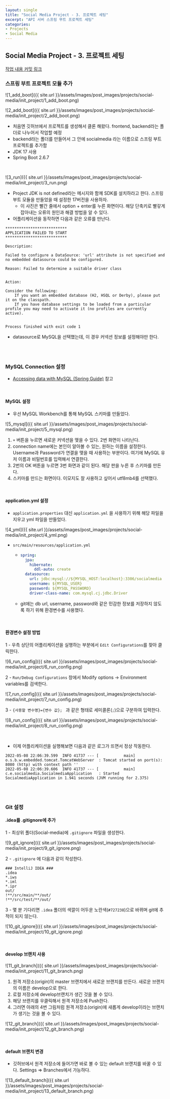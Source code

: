 ```yaml
---
layout: single
title: "Social Media Project - 3. 프로젝트 세팅"
excerpt: "API 서버 스프링 부트 프로젝트 세팅"
categories: 
- Projects
- Social Media
---
```

## Social Media Project - 3. 프로젝트 세팅

[작업 내용 커밋 링크](https://github.com/YongjoonSeo/Social-media/commit/e3b0a0c803fa3a2a770acf7353429bd9d7b519df)

### 스프링 부트 프로젝트 모듈 추가

![1_add_boot]({{ site.url }}/assets/images/post_images/projects/social-media/init_project/1_add_boot.png)

![2_add_boot]({{ site.url }}/assets/images/post_images/projects/social-media/init_project/2_add_boot.png)

- 처음엔 깃허브에서 프로젝트를 생성해서 클론 해왔다. frontend, backend라는 폴더로 나누어서 작업할 예정
- backend라는 폴더를 만들어서 그 안에 socialmedia 라는 이름으로 스프링 부트 프로젝트를 추가함
- JDK 17 사용
- Spring Boot 2.6.7

<br>

![3_run]({{ site.url }}/assets/images/post_images/projects/social-media/init_project/3_run.png)

- Project JDK is not defined라는 메시지와 함께 SDK를 설치하라고 한다. 스프링 부트 모듈을 만들었을 때 설정한 17버전을 사용하자.
  - 이 사진은 빨간 줄에서 option + enter를 누른 화면이다. 해당 단축키로 빨갛게 잡아내는 오류의 원인과 해결 방법을 알 수 있다. 
- 어플리케이션을 동작하면 다음과 같은 오류를 만난다.

```
***************************
APPLICATION FAILED TO START
***************************

Description:

Failed to configure a DataSource: 'url' attribute is not specified and no embedded datasource could be configured.

Reason: Failed to determine a suitable driver class


Action:

Consider the following:
	If you want an embedded database (H2, HSQL or Derby), please put it on the classpath.
	If you have database settings to be loaded from a particular profile you may need to activate it (no profiles are currently active).


Process finished with exit code 1
```

- datasource로 MySQL을 선택했는데, 이 경우 커넥션 정보를 설정해야만 한다.

<br>

<br>

### MySQL Connection 설정

- [Accessing data with MySQL (Spring Guide)](https://spring.io/guides/gs/accessing-data-mysql/) 참고

<br>

#### MySQL 설정

- 우선 MySQL Workbench를 통해 MySQL 스키마를 만들었다.

![5_mysql]({{ site.url }}/assets/images/post_images/projects/social-media/init_project/5_mysql.png)

1. `+` 버튼을 누르면 새로운 커넥션을 맺을 수 있다. 2번 화면이 나타난다.
2. connection name에는 본인이 알아볼 수 있는, 원하는 이름을 설정한다. Username과 Password가 연결을 맺을 때 사용하는 부분이다. 여기에 MySQL 유저 이름과 비밀번호를 입력해서 연결한다.
3. 2번의 OK 버튼을 누르면 3번 화면과 같이 된다. 해당 판을 누른 후 스키마를 만든다.
4. 스키마를 만드는 화면이다. 이모지도 잘 사용하고 싶어서 utf8mb4를 선택했다.

<br>

#### application.yml 설정

- `application.properties` 대신 `application.yml` 을 사용하기 위해 해당 파일을 지우고 yml 파일을 만들었다.

![4_yml]({{ site.url }}/assets/images/post_images/projects/social-media/init_project/4_yml.png)

- `src/main/resources/application.yml`

  - ```yaml
    spring:
      jpa:
        hibernate:
          ddl-auto: create
      datasource:
        url: jdbc:mysql://${MYSQL_HOST:localhost}:3306/socialmedia
        username: ${MYSQL_USER}
        password: ${MYSQL_PASSWORD}
        driver-class-name: com.mysql.cj.jdbc.Driver
    ```

  - git에는 db url, username, password와 같은 민감한 정보를 저장하지 않도록 하기 위해 환경변수를 사용했다.

<br>

#### 환경변수 설정 방법

1 - 우측 상단의 어플리케이션을 실행하는 부분에서 `Edit Configurations`를 찾아 클릭한다.

![6_run_config]({{ site.url }}/assets/images/post_images/projects/social-media/init_project/6_run_config.png)

2 - `Run/Debug Configurations` 창에서 Modify options -> Environment variables를 검색한다.

![7_run_config]({{ site.url }}/assets/images/post_images/projects/social-media/init_project/7_run_config.png)

3 - `{사용할 변수명}={변수 값}; ` 과 같은 형태로 세미콜론(`;`)으로 구분하여 입력한다.

![8_run_config]({{ site.url }}/assets/images/post_images/projects/social-media/init_project/8_run_config.png)

<br>

- 이제 어플리케이션을 실행해보면 다음과 같은 로그가 뜨면서 정상 작동한다.

```
2022-05-08 22:06:39.599  INFO 41737 --- [           main] o.s.b.w.embedded.tomcat.TomcatWebServer  : Tomcat started on port(s): 8080 (http) with context path ''
2022-05-08 22:06:39.606  INFO 41737 --- [           main] c.e.socialmedia.SocialmediaApplication   : Started SocialmediaApplication in 1.941 seconds (JVM running for 2.375)
```

<br>

<br>

### Git 설정

#### .idea를 .gitignore에 추가

1 - 최상위 폴더(Social-media)에 `.gitignore` 파일을 생성한다.

![9_git_ignore]({{ site.url }}/assets/images/post_images/projects/social-media/init_project/9_git_ignore.png)

2 - `.gitignore` 에 다음과 같이 작성한다.

```
### IntelliJ IDEA ###
.idea
*.iws
*.iml
*.ipr
out/
!**/src/main/**/out/
!**/src/test/**/out/
```

3 - 몇 분 기다리면 `.idea` 폴더의 색깔이 어두운 노란색(`#727238`)으로 바뀌며 git에 추적이 되지 않는다.

![10_git_ignore]({{ site.url }}/assets/images/post_images/projects/social-media/init_project/10_git_ignore.png)

<br>

#### develop 브랜치 사용

![11_git_branch]({{ site.url }}/assets/images/post_images/projects/social-media/init_project/11_git_branch.png)

1. 원격 저장소(origin)의 master 브랜치에서 새로운 브랜치를 만든다. 새로운 브랜치의 이름은 develop으로 한다.
2. 로컬 저장소에 develop브랜치가 생긴 것을 볼 수 있다.
3. 해당 브랜치를 우클릭해서 원격 저장소에 Push한다.
4. 그러면 아래의 4번 그림처럼 원격 저장소(origin)에 새롭게 develop이라는 브랜치가 생기는 것을 볼 수 있다.

![12_git_branch]({{ site.url }}/assets/images/post_images/projects/social-media/init_project/12_git_branch.png)

<br>

#### default 브랜치 변경

- 깃허브에서 원격 저장소에 들어가면 바로 볼 수 있는 default 브랜치를 바꿀 수 있다. Settings => Branches에서 가능하다.

![13_default_branch]({{ site.url }}/assets/images/post_images/projects/social-media/init_project/13_default_branch.png)

<br>

<br>

<br>

<br>
























